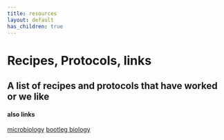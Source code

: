 ```yaml
--- 
title: resources
layout: default
has_children: true
---
```

# Recipes, Protocols, links

## A list of recipes and protocols that have worked or we like

#### also links

[microbiology](https://www.micropia.nl/en/discover/microbiology/)
[bootleg biology](https://bootlegbiology.com/diy/isolating-yeast/)